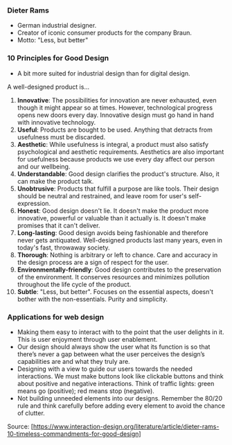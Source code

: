 ### Dieter Rams
- German industrial designer.
- Creator of iconic consumer products for the company Braun.
- Motto: "Less, but better"


### 10 Principles for Good Design
- A bit more suited for industrial design than for digital design.

A well-designed product is...
1. **Innovative**: The possibilities for innovation are never exhausted, even though it might appear so at times. However, technological progress opens new doors every day. Innovative design must go hand in hand with innovative technology.
2. **Useful**: Products are bought to be used. Anything that detracts from usefulness must be discarded.
3. **Aesthetic**: While usefulness is integral, a product must also satisfy psychological and aesthetic requirements. Aesthetics are also important for usefulness because products we use every day affect our person and our wellbeing. 
4. **Understandable**: Good design clarifies the product's structure. Also, it can make the product talk.
5. **Unobtrusive**: Products that fulfill a purpose are like tools. Their design should be neutral and restrained, and leave room for user's self-expression.
6. **Honest**: Good design doesn't lie. It doesn't make the product more innovative, powerful or valuable than it actually is. It doesn't make promises that it can't deliver.
7.  **Long-lasting**: Good design avoids being fashionable and therefore never gets antiquated. Well-designed products last many years, even in today's fast, throwaway society.
8. **Thorough**: Nothing is arbitrary or left to chance. Care and accuracy in the design process are a sign of respect for the user.
9. **Environmentally-friendly**: Good design contributes to the preservation of the environment. It conserves resources and minimizes pollution throughout the life cycle of the product.
10. **Subtle**: "Less, but better". Focuses on the essential aspects, doesn't bother with the non-essentials. Purity and simplicity.


### Applications for web design
-   Making them easy to interact with to the point that the user delights in it. This is user enjoyment through user enablement.
-   Our design should always show the user what its function is so that there’s never a gap between what the user perceives the design’s capabilities are and what they truly are.
-   Designing with a view to guide our users towards the needed interactions. We must make buttons look like clickable buttons and think about positive and negative interactions. Think of traffic lights: green means go (positive); red means stop (negative).
-   Not building unneeded elements into our designs. Remember the 80/20 rule and think carefully before adding every element to avoid the chance of clutter.


Source: [https://www.interaction-design.org/literature/article/dieter-rams-10-timeless-commandments-for-good-design]